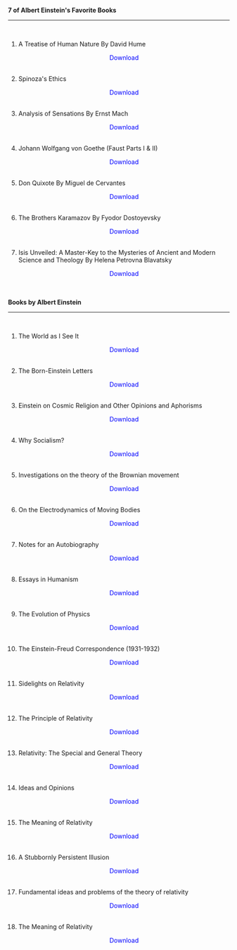 <strong> 7 of Albert Einstein's Favorite Books  </strong> </br> <hr> </br>



1. A Treatise of Human Nature By David Hume</br>
                <a href="https://github.com/manjunath5496/Einstein-Books/blob/master/alb(1).pdf" target="_blank" style="text-decoration:none"> <font color="blue"> <center> Download</center></font> </a></br>
                
2. Spinoza's Ethics</br>
                <a href="https://github.com/manjunath5496/Einstein-Books/blob/master/alb(2).pdf" target="_blank" style="text-decoration:none"> <font color="blue"> <center> Download</center></font> </a></br>
                
3. Analysis of Sensations By Ernst Mach</br>
                <a href="https://github.com/manjunath5496/Einstein-Books/blob/master/alb(3).pdf" target="_blank" style="text-decoration:none"> <font color="blue"> <center> Download</center></font> </a></br>
                
4. Johann Wolfgang von Goethe (Faust Parts I & II)</br>
                <a href="https://github.com/manjunath5496/Einstein-Books/blob/master/alb(4).pdf" target="_blank" style="text-decoration:none"> <font color="blue"> <center> Download</center></font> </a></br>
                
5. Don Quixote By Miguel de Cervantes</br>
                <a href="https://github.com/manjunath5496/Einstein-Books/blob/master/alb(5).pdf" target="_blank" style="text-decoration:none"> <font color="blue"> <center> Download</center></font> </a></br>
                
6. The Brothers Karamazov By Fyodor Dostoyevsky</br>
                <a href="https://github.com/manjunath5496/Einstein-Books/blob/master/alb(6).pdf" target="_blank" style="text-decoration:none"> <font color="blue"> <center> Download</center></font> </a></br>

7. Isis Unveiled: A Master-Key to the Mysteries of Ancient and Modern Science and Theology By Helena Petrovna Blavatsky</br>
                <a href="https://github.com/manjunath5496/Einstein-Books/blob/master/alb(7).pdf" target="_blank" style="text-decoration:none"> <font color="blue"> <center> Download</center></font> </a></br></br>
                
 
 <strong> Books by Albert Einstein  </strong> </br> <hr> </br>


1. The World as I See It</br>
                <a href="https://github.com/manjunath5496/Einstein-Books/blob/master/alb(8).pdf" target="_blank" style="text-decoration:none"> <font color="blue"> <center> Download</center></font> </a></br>
                
2. The Born-Einstein Letters</br>
                <a href="https://github.com/manjunath5496/Einstein-Books/blob/master/alb(9).pdf" target="_blank" style="text-decoration:none"> <font color="blue"> <center> Download</center></font> </a></br>
                
3. Einstein on Cosmic Religion and Other Opinions and Aphorisms</br>
                <a href="https://github.com/manjunath5496/Einstein-Books/blob/master/alb(10).pdf" target="_blank" style="text-decoration:none"> <font color="blue"> <center> Download</center></font> </a></br>
                
4. Why Socialism?</br>
                <a href="https://github.com/manjunath5496/Einstein-Books/blob/master/alb(11).pdf" target="_blank" style="text-decoration:none"> <font color="blue"> <center> Download</center></font> </a></br>
                
5. Investigations on the theory of the Brownian movement</br>
                <a href="https://github.com/manjunath5496/Einstein-Books/blob/master/alb(12).pdf" target="_blank" style="text-decoration:none"> <font color="blue"> <center> Download</center></font> </a></br>
                
6. On the Electrodynamics of Moving Bodies</br>
                <a href="https://github.com/manjunath5496/Einstein-Books/blob/master/alb(13).pdf" target="_blank" style="text-decoration:none"> <font color="blue"> <center> Download</center></font> </a></br>

7. Notes for an Autobiography</br>
                <a href="https://github.com/manjunath5496/Einstein-Books/blob/master/alb(14).pdf" target="_blank" style="text-decoration:none"> <font color="blue"> <center> Download</center></font> </a></br>
               
8. Essays in Humanism</br>
                <a href="https://github.com/manjunath5496/Einstein-Books/blob/master/alb(15).pdf" target="_blank" style="text-decoration:none"> <font color="blue"> <center> Download</center></font> </a></br>
                
9. The Evolution of Physics</br>
                <a href="https://github.com/manjunath5496/Einstein-Books/blob/master/alb(16).pdf" target="_blank" style="text-decoration:none"> <font color="blue"> <center> Download</center></font> </a></br>
                
10. The Einstein-Freud Correspondence (1931-1932)</br>
                <a href="https://github.com/manjunath5496/Einstein-Books/blob/master/alb(17).pdf" target="_blank" style="text-decoration:none"> <font color="blue"> <center> Download</center></font> </a></br>
                
11. Sidelights on Relativity</br>
                <a href="https://github.com/manjunath5496/Einstein-Books/blob/master/alb(18).pdf" target="_blank" style="text-decoration:none"> <font color="blue"> <center> Download</center></font> </a></br>
                
12. The Principle of Relativity</br>
                <a href="https://github.com/manjunath5496/Einstein-Books/blob/master/alb(20).pdf" target="_blank" style="text-decoration:none"> <font color="blue"> <center> Download</center></font> </a></br>
                
13. Relativity: The Special and General Theory</br>
                <a href="https://github.com/manjunath5496/Einstein-Books/blob/master/alb(21).pdf" target="_blank" style="text-decoration:none"> <font color="blue"> <center> Download</center></font> </a></br>

14. Ideas and Opinions</br>
                <a href="https://github.com/manjunath5496/Einstein-Books/blob/master/alb(23).pdf" target="_blank" style="text-decoration:none"> <font color="blue"> <center> Download</center></font> </a></br>                
                
15. The Meaning of Relativity</br>
                <a href="https://github.com/manjunath5496/Einstein-Books/blob/master/alb(24).pdf" target="_blank" style="text-decoration:none"> <font color="blue"> <center> Download</center></font> </a></br>  
                
16. A Stubbornly Persistent Illusion</br>
                <a href="https://github.com/manjunath5496/Einstein-Books/blob/master/alb(22).pdf" target="_blank" style="text-decoration:none"> <font color="blue"> <center> Download</center></font> </a></br>

17. Fundamental ideas and problems of the theory of relativity</br>
                <a href="https://github.com/manjunath5496/Einstein-Books/blob/master/alb(25).pdf" target="_blank" style="text-decoration:none"> <font color="blue"> <center> Download</center></font> </a></br>                
                
18. The Meaning of Relativity</br>
                <a href="https://github.com/manjunath5496/Einstein-Books/blob/master/alb(19).pdf" target="_blank" style="text-decoration:none"> <font color="blue"> <center> Download</center></font> </a></br>                   
                
                
                
                
                
